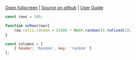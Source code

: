 
[Open fullscreen](/test/data/dynamic/) | [Source on github](https://github.com/activewidgets/examples/tree/master/shared/data/dynamic.js) | [User Guide](https://docs.activewidgets.com/guide/data/#dynamic-values)


```js
const rows = 100;

function onRow(row){
    row.cells.random = (1000 * Math.random()).toFixed(2);
}

const columns = [
    { header: 'Random', key: 'random' }
];
```